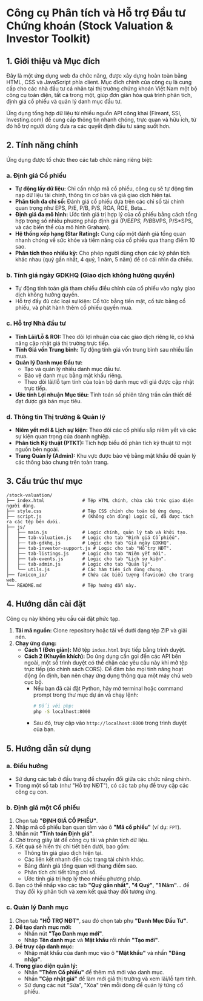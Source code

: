 # Công cụ Phân tích và Hỗ trợ Đầu tư Chứng khoán (Stock Valuation & Investor Toolkit)

## 1. Giới thiệu và Mục đích

Đây là một ứng dụng web đa chức năng, được xây dựng hoàn toàn bằng HTML, CSS và JavaScript phía client. Mục đích chính của công cụ là cung cấp cho các nhà đầu tư cá nhân tại thị trường chứng khoán Việt Nam một bộ công cụ toàn diện, tất cả trong một, giúp đơn giản hóa quá trình phân tích, định giá cổ phiếu và quản lý danh mục đầu tư.

Ứng dụng tổng hợp dữ liệu từ nhiều nguồn API công khai (Fireant, SSI, Investing.com) để cung cấp thông tin nhanh chóng, trực quan và hữu ích, từ đó hỗ trợ người dùng đưa ra các quyết định đầu tư sáng suốt hơn.

## 2. Tính năng chính

Ứng dụng được tổ chức theo các tab chức năng riêng biệt:

### a. Định giá Cổ phiếu
-   **Tự động lấy dữ liệu:** Chỉ cần nhập mã cổ phiếu, công cụ sẽ tự động tìm nạp dữ liệu tài chính, thông tin cơ bản và giá giao dịch hiện tại.
-   **Phân tích đa chỉ số:** Đánh giá cổ phiếu dựa trên các chỉ số tài chính quan trọng như EPS, P/E, P/B, P/S, ROA, ROE, Beta...
-   **Định giá đa mô hình:** Ước tính giá trị hợp lý của cổ phiếu bằng cách tổng hợp trọng số nhiều phương pháp định giá (P/E*EPS, P/B*BVPS, P/S*SPS, và các biến thể của mô hình Graham).
-   **Hệ thống xếp hạng (Star Rating):** Cung cấp một đánh giá tổng quan nhanh chóng về sức khỏe và tiềm năng của cổ phiếu qua thang điểm 10 sao.
-   **Phân tích theo nhiều kỳ:** Cho phép người dùng chọn các kỳ phân tích khác nhau (quý gần nhất, 4 quý, 1 năm, 5 năm) để có cái nhìn đa chiều.

### b. Tính giá ngày GDKHQ (Giao dịch không hưởng quyền)
-   Tự động tính toán giá tham chiếu điều chỉnh của cổ phiếu vào ngày giao dịch không hưởng quyền.
-   Hỗ trợ đầy đủ các loại sự kiện: Cổ tức bằng tiền mặt, cổ tức bằng cổ phiếu, và phát hành thêm cổ phiếu quyền mua.

### c. Hỗ trợ Nhà đầu tư
-   **Tính Lãi/Lỗ & ROI:** Theo dõi lợi nhuận của các giao dịch riêng lẻ, có khả năng cập nhật giá thị trường trực tiếp.
-   **Tính Giá vốn Trung bình:** Tự động tính giá vốn trung bình sau nhiều lần mua.
-   **Quản lý Danh mục Đầu tư:**
    -   Tạo và quản lý nhiều danh mục đầu tư.
    -   Bảo vệ danh mục bằng mật khẩu riêng.
    -   Theo dõi lãi/lỗ tạm tính của toàn bộ danh mục với giá được cập nhật trực tiếp.
-   **Ước tính Lợi nhuận Mục tiêu:** Tính toán số phiên tăng trần cần thiết để đạt được giá bán mục tiêu.

### d. Thông tin Thị trường & Quản lý
-   **Niêm yết mới & Lịch sự kiện:** Theo dõi các cổ phiếu sắp niêm yết và các sự kiện quan trọng của doanh nghiệp.
-   **Phân tích Kỹ thuật (PTKT):** Tích hợp biểu đồ phân tích kỹ thuật từ một nguồn bên ngoài.
-   **Trang Quản lý (Admin):** Khu vực được bảo vệ bằng mật khẩu để quản lý các thông báo chung trên toàn trang.

## 3. Cấu trúc thư mục

```
/stock-valuation/
├── index.html              # Tệp HTML chính, chứa cấu trúc giao diện người dùng.
├── style.css               # Tệp CSS chính cho toàn bộ ứng dụng.
├── script.js               # (Không còn dùng) Logic cũ, đã được tách ra các tệp bên dưới.
├── js/
│   ├── main.js             # Logic chính, quản lý tab và khởi tạo.
│   ├── tab-valuation.js    # Logic cho tab "Định giá Cổ phiếu".
│   ├── tab-gdkhq.js        # Logic cho tab "Giá ngày GDKHQ".
│   ├── tab-investor-support.js # Logic cho tab "Hỗ trợ NĐT".
│   ├── tab-listings.js     # Logic cho tab "Niêm yết mới".
│   ├── tab-events.js       # Logic cho tab "Lịch sự kiện".
│   ├── tab-admin.js        # Logic cho tab "Quản lý".
│   └── utils.js            # Các hàm tiện ích dùng chung.
├── favicon_io/             # Chứa các biểu tượng (favicon) cho trang web.
└── README.md               # Tệp hướng dẫn này.
```

## 4. Hướng dẫn cài đặt

Công cụ này không yêu cầu cài đặt phức tạp.

1.  **Tải mã nguồn:** Clone repository hoặc tải về dưới dạng tệp ZIP và giải nén.
2.  **Chạy ứng dụng:**
    -   **Cách 1 (Đơn giản):** Mở tệp `index.html` trực tiếp bằng trình duyệt.
    -   **Cách 2 (Khuyến khích):** Do ứng dụng cần gọi đến các API bên ngoài, một số trình duyệt có thể chặn các yêu cầu này khi mở tệp trực tiếp (do chính sách CORS). Để đảm bảo mọi tính năng hoạt động ổn định, bạn nên chạy ứng dụng thông qua một máy chủ web cục bộ.
        -   Nếu bạn đã cài đặt Python, hãy mở terminal hoặc command prompt trong thư mục dự án và chạy lệnh:
            ```bash
            # Đối với php:
            php -S localhost:8000
            ```
        -   Sau đó, truy cập vào `http://localhost:8000` trong trình duyệt của bạn.

## 5. Hướng dẫn sử dụng

### a. Điều hướng
-   Sử dụng các tab ở đầu trang để chuyển đổi giữa các chức năng chính.
-   Trong một số tab (như "Hỗ trợ NĐT"), có các tab phụ để truy cập các công cụ con.

### b. Định giá một Cổ phiếu
1.  Chọn tab **"ĐỊNH GIÁ CỔ PHIẾU"**.
2.  Nhập mã cổ phiếu bạn quan tâm vào ô **"Mã cổ phiếu"** (ví dụ: `FPT`).
3.  Nhấn nút **"Tính toán Định giá"**.
4.  Chờ trong giây lát để công cụ tải và phân tích dữ liệu.
5.  Kết quả sẽ hiển thị chi tiết bên dưới, bao gồm:
    -   Thông tin giá giao dịch hiện tại.
    -   Các liên kết nhanh đến các trang tài chính khác.
    -   Bảng đánh giá tổng quan với thang điểm sao.
    -   Phân tích chi tiết từng chỉ số.
    -   Ước tính giá trị hợp lý theo nhiều phương pháp.
6.  Bạn có thể nhấp vào các tab **"Quý gần nhất"**, **"4 Quý"**, **"1 Năm"**... để thay đổi kỳ phân tích và xem kết quả thay đổi tương ứng.

### c. Quản lý Danh mục
1.  Chọn tab **"HỖ TRỢ NĐT"**, sau đó chọn tab phụ **"Danh Mục Đầu Tư"**.
2.  **Để tạo danh mục mới:**
    -   Nhấn nút **"Tạo Danh mục mới"**.
    -   Nhập **Tên danh mục** và **Mật khẩu** rồi nhấn **"Tạo mới"**.
3.  **Để truy cập danh mục:**
    -   Nhập mật khẩu của danh mục vào ô **"Mật khẩu"** và nhấn **"Đăng nhập"**.
4.  **Trong giao diện quản lý:**
    -   Nhấn **"Thêm Cổ phiếu"** để thêm mã mới vào danh mục.
    -   Nhấn **"Cập nhật giá"** để làm mới giá thị trường và xem lãi/lỗ tạm tính.
    -   Sử dụng các nút "Sửa", "Xóa" trên mỗi dòng để quản lý từng cổ phiếu.
